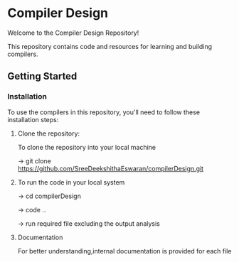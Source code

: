 # Compiler Design

Welcome to the Compiler Design Repository!

This repository contains code and resources for learning and building compilers.

## Getting Started

### Installation

To use the compilers in this repository, you'll need to follow these installation steps:
1. Clone the repository:
   
    To clone the repository into your local machine
   
     -> git clone https://github.com/SreeDeekshithaEswaran/compilerDesign.git

3. To run the code in your local system
   
    -> cd compilerDesign
   
    -> code ..
   
    -> run required file excluding the output analysis
   
5. Documentation
   
    For better understanding,internal documentation is provided for each file


                     
   
